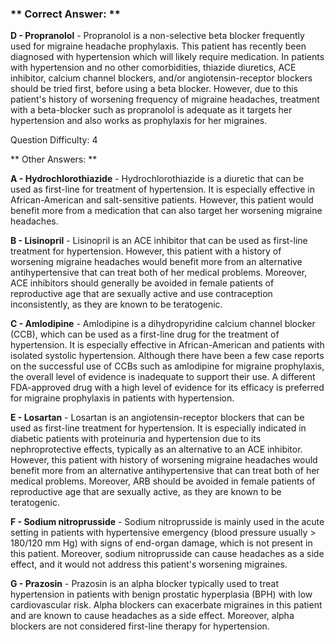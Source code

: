 ### ** Correct Answer: **

**D - Propranolol** - Propranolol is a non-selective beta blocker frequently used for migraine headache prophylaxis. This patient has recently been diagnosed with hypertension which will likely require medication. In patients with hypertension and no other comorbidities, thiazide diuretics, ACE inhibitor, calcium channel blockers, and/or angiotensin-receptor blockers should be tried first, before using a beta blocker. However, due to this patient's history of worsening frequency of migraine headaches, treatment with a beta-blocker such as propranolol is adequate as it targets her hypertension and also works as prophylaxis for her migraines.

Question Difficulty: 4

** Other Answers: **

**A - Hydrochlorothiazide** - Hydrochlorothiazide is a diuretic that can be used as first-line for treatment of hypertension. It is especially effective in African-American and salt-sensitive patients. However, this patient would benefit more from a medication that can also target her worsening migraine headaches.

**B - Lisinopril** - Lisinopril is an ACE inhibitor that can be used as first-line treatment for hypertension. However, this patient with a history of worsening migraine headaches would benefit more from an alternative antihypertensive that can treat both of her medical problems. Moreover, ACE inhibitors should generally be avoided in female patients of reproductive age that are sexually active and use contraception inconsistently, as they are known to be teratogenic.

**C - Amlodipine** - Amlodipine is a dihydropyridine calcium channel blocker (CCB), which can be used as a first-line drug for the treatment of hypertension. It is especially effective in African-American and patients with isolated systolic hypertension. Although there have been a few case reports on the successful use of CCBs such as amlodipine for migraine prophylaxis, the overall level of evidence is inadequate to support their use. A different FDA-approved drug with a high level of evidence for its efficacy is preferred for migraine prophylaxis in patients with hypertension.

**E - Losartan** - Losartan is an angiotensin-receptor blockers that can be used as first-line treatment for hypertension. It is especially indicated in diabetic patients with proteinuria and hypertension due to its nephroprotective effects, typically as an alternative to an ACE inhibitor. However, this patient with history of worsening migraine headaches would benefit more from an alternative antihypertensive that can treat both of her medical problems. Moreover, ARB should be avoided in female patients of reproductive age that are sexually active, as they are known to be teratogenic.

**F - Sodium nitroprusside** - Sodium nitroprusside is mainly used in the acute setting in patients with hypertensive emergency (blood pressure usually > 180/120 mm Hg) with signs of end-organ damage, which is not present in this patient. Moreover, sodium nitroprusside can cause headaches as a side effect, and it would not address this patient's worsening migraines.

**G - Prazosin** - Prazosin is an alpha blocker typically used to treat hypertension in patients with benign prostatic hyperplasia (BPH) with low cardiovascular risk. Alpha blockers can exacerbate migraines in this patient and are known to cause headaches as a side effect. Moreover, alpha blockers are not considered first-line therapy for hypertension.

